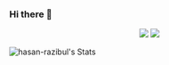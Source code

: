 ### Hi there 👋
<div align="center">
    <img src="https://skillicons.dev/icons?i=python,aws,terraform,docker,kubernetes,github" />
    <img src="https://skillicons.dev/icons?i=linux,prometheus,grafana,mongodb,postgres,githubactions,sql" /><br>
</div>

![hasan-razibul's Stats](https://github-readme-stats-tau-blush.vercel.app/api?username=hasan-razibul&theme=vue-dark&show_icons=true&hide_border=true&include_all_commits=true&rank_icon=github&border_radius=10)


